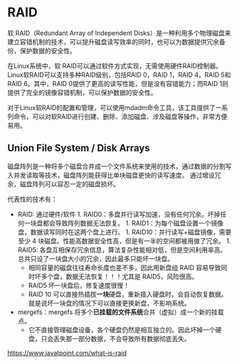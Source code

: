 # RAID
软 RAID（Redundant Array of Independent Disks）是一种利用多个物理磁盘来建立容错机制的技术，可以提升磁盘读写效率的同时，也可以为数据提供冗余备份，保护数据的安全性。

在Linux系统中，软 RAID可以通过软件方式实现，无需使用硬件RAID控制器。Linux软RAID可以支持多种RAID级别，包括RAID 0，RAID 1，RAID 4，RAID 5和RAID 6。其中，RAID 0提供了更高的读写性能，但是没有容错能力；而RAID 1则提供了完全的镜像容错机制，可以保护数据的安全性。

对于Linux软RAID的配置和管理，可以使用mdadm命令工具，该工具提供了一系列命令，可以对软RAID进行创建、删除、添加磁盘、涉及磁盘等操作，非常方便易用。


## Union File System / Disk Arrays

磁盘阵列是一种将多个磁盘合并成一个文件系统来使用的技术，通过数据的分割写入并发读取等技术，磁盘阵列能获得比单块磁盘更快的读写速度。
通过增设冗余，磁盘阵列可以容忍一定的磁盘损坏。

代表性的技术有：

- RAID: 通过硬件/软件
        1. RAID0：多盘并行读写加速，没有任何冗余。坏掉任何一块盘都会导致阵列数据无法恢复。
        1. RAID1：为每个磁盘设置一个镜像盘，数据读写同时在这两个盘上进行。
        1. RAID10：并行读写+磁盘镜像，需要至少 4 块磁盘。性能高数据安全性高，但是有一半的空间都被用做了冗余。
        1. RAID5: 各盘互相保存冗余信息，算法复杂性能相对低，但是空间利用率高。总共只设了一块盘大小的冗余，因此最多只能坏一块盘。
    - 相同容量的磁盘往往寿命长度也差不多，因此用新盘组 RAID 容易导致同时坏多个盘，数据无法恢复！！！尤其是 RAID5，风险很高。
    - RAID5 坏一块盘后，修复速度很慢！
    - RAID 10 可以直接热插拔**一块**硬盘，重新插入硬盘时，会自动恢复数据。就是说坏一块盘的情况下可以直接更换新盘，不影响系统。
- mergefs：mergefs 将多个**已挂载的文件系统**合并（虚拟）成一个新的挂载点。
    - 它不直接管理磁盘设备，各个硬盘仍然是相互独立的。因此坏掉一个硬盘，只会丢失那一部分数据，不会导致所有数据彻底丢失。

https://www.javatpoint.com/what-is-raid